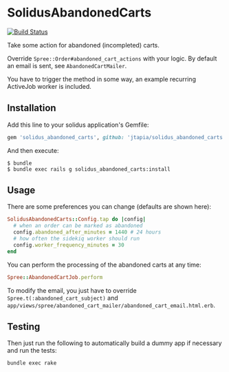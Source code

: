 
SolidusAbandonedCarts
===================
[![Build Status](https://travis-ci.org/jtapia/solidus_abandoned_carts.svg?branch=master)](https://travis-ci.org/jtapia/solidus_abandoned_carts)

Take some action for abandoned (incompleted) carts.

Override `Spree::Order#abandoned_cart_actions` with your logic.
By default an email is sent, see `AbandonedCartMailer`.

You have to trigger the method in some way, an example recurring ActiveJob worker
is included.

Installation
------------

Add this line to your solidus application's Gemfile:

```ruby
gem 'solidus_abandoned_carts', github: 'jtapia/solidus_abandoned_carts'
```

And then execute:

```shell
$ bundle
$ bundle exec rails g solidus_abandoned_carts:install
```

Usage
-----

There are some preferences you can change (defaults are shown here):

```ruby
SolidusAbandonedCarts::Config.tap do |config|
  # when an order can be marked as abandoned
  config.abandoned_after_minutes = 1440 # 24 hours
  # how often the sidekiq worker should run
  config.worker_frequency_minutes = 30
end
```

You can perform the processing of the abandoned carts at any time:

```ruby
Spree::AbandonedCartJob.perform
```

To modify the email, you just have to override `Spree.t(:abandoned_cart_subject)`
and `app/views/spree/abandoned_cart_mailer/abandoned_cart_email.html.erb`.


Testing
-------

Then just run the following to automatically build a dummy app if necessary and
run the tests:

```shell
bundle exec rake
```
